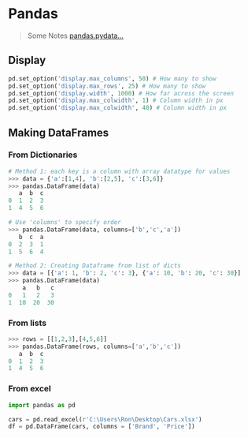 # Pandas

> Some Notes [pandas.pydata...](https://pandas.pydata.org/pandas-docs/stable/reference/api/pandas.DataFrame.html)

## Display

```python
pd.set_option('display.max_columns', 50) # How many to show
pd.set_option('display.max_rows', 25) # How many to show
pd.set_option('display.width', 1000) # How far across the screen
pd.set_option('display.max_colwidth', 1) # Column width in px
pd.set_option('display.max_colwidth', 40) # Column width in px
```

## Making DataFrames

### From Dictionaries
```python
# Method 1: each key is a column with array datatype for values
>>> data = {'a':[1,4], 'b':[2,5], 'c':[3,6]}
>>> pandas.DataFrame(data)
   a  b  c
0  1  2  3
1  4  5  6

# Use 'columns' to specify order
>>> pandas.DataFrame(data, columns=['b','c','a'])
   b  c  a
0  2  3  1
1  5  6  4

# Method 2: Creating Dataframe from list of dicts
>>> data = [{'a': 1, 'b': 2, 'c': 3}, {'a': 10, 'b': 20, 'c': 30}]
>>> pandas.DataFrame(data) 
    a   b   c
0   1   2   3
1  10  20  30

```

### From lists
```python
>>> rows = [[1,2,3],[4,5,6]]
>>> pandas.DataFrame(rows, columns=['a','b','c'])
   a  b  c
0  1  2  3
1  4  5  6
```

### From excel
```python
import pandas as pd

cars = pd.read_excel(r'C:\Users\Ron\Desktop\Cars.xlsx')
df = pd.DataFrame(cars, columns = ['Brand', 'Price'])

```
